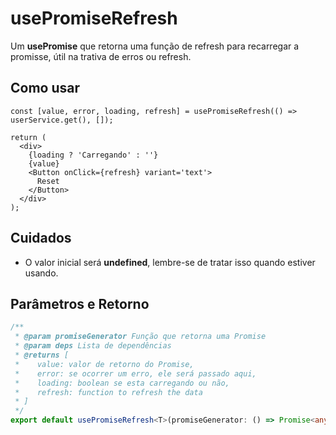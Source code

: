 # usePromiseRefresh

Um **usePromise** que retorna uma função de refresh para recarregar a promisse, útil na trativa de erros ou refresh.

## Como usar

```tsx
const [value, error, loading, refresh] = usePromiseRefresh(() => userService.get(), []);

return (
  <div>
    {loading ? 'Carregando' : ''}
    {value}
    <Button onClick={refresh} variant='text'>
      Reset
    </Button>
  </div>
);
```

## Cuidados

- O valor inicial será **undefined**, lembre-se de tratar isso quando estiver usando.

## Parâmetros e Retorno

```ts
/**
 * @param promiseGenerator Função que retorna uma Promise
 * @param deps Lista de dependências
 * @returns [
 *    value: valor de retorno do Promise,
 *    error: se ocorrer um erro, ele será passado aqui,
 *    loading: boolean se esta carregando ou não,
 *    refresh: function to refresh the data
 * ]
 */
export default usePromiseRefresh<T>(promiseGenerator: () => Promise<any>, deps: React.DependencyList): [T, any, boolean];
```
